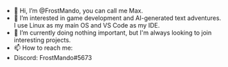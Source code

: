 - 👋 Hi, I’m @FrostMando, you can call me Max.
- 👀 I’m interested in game development and AI-generated text adventures. I use Linux as my main OS and VS Code as my IDE.
- 🌱 I’m currently doing nothing important, but I'm always looking to join interesting projects.
- 📫 How to reach me:
-   Discord: FrostMando#5673

